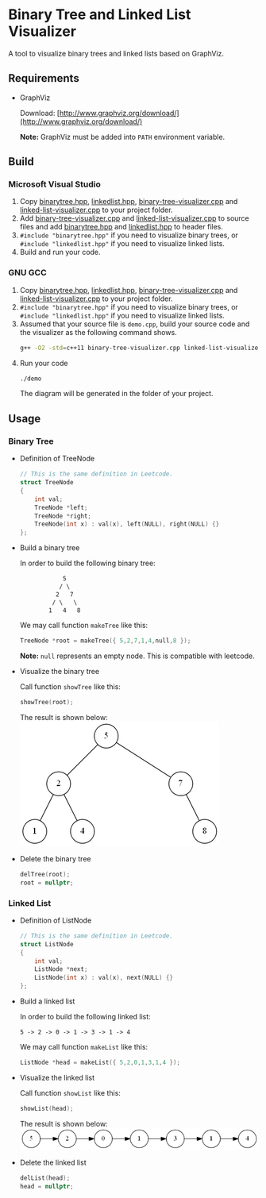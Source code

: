 # Binary Tree and Linked List Visualizer

A tool to visualize binary trees and linked lists based on GraphViz.

## Requirements

- GraphViz

    Download: [http://www.graphviz.org/download/](http://www.graphviz.org/download/)

    **Note:** GraphViz must be added into `PATH` environment variable.

## Build

### Microsoft Visual Studio

1. Copy [binarytree.hpp](binarytree.hpp), [linkedlist.hpp](linkedlist.hpp), [binary-tree-visualizer.cpp](binary-tree-visualizer.cpp) and [linked-list-visualizer.cpp](linked-list-visualizer.cpp) to your project folder.
2. Add [binary-tree-visualizer.cpp](binary-tree-visualizer.cpp) and [linked-list-visualizer.cpp](linked-list-visualizer.cpp) to source files and add [binarytree.hpp](binarytree.hpp) and [linkedlist.hpp](linkedlist.hpp) to header files.
3. `#include "binarytree.hpp"` if you need to visualize binary trees, or `#include "linkedlist.hpp"` if you need to visualize linked lists.
4. Build and run your code.

### GNU GCC

1. Copy [binarytree.hpp](binarytree.hpp), [linkedlist.hpp](linkedlist.hpp), [binary-tree-visualizer.cpp](binary-tree-visualizer.cpp) and [linked-list-visualizer.cpp](linked-list-visualizer.cpp) to your project folder.
2. `#include "binarytree.hpp"` if you need to visualize binary trees, or `#include "linkedlist.hpp"` if you need to visualize linked lists.
3. Assumed that your source file is `demo.cpp`, build your source code and the visualizer as the following command shows.
    ```bash
    g++ -O2 -std=c++11 binary-tree-visualizer.cpp linked-list-visualizer.cpp demo.cpp -o demo
    ```
4. Run your code
    ```bash
    ./demo
    ```
    The diagram will be generated in the folder of your project.

## Usage

### Binary Tree

- Definition of TreeNode

    ```c++
    // This is the same definition in Leetcode.
    struct TreeNode
    {
        int val;
        TreeNode *left;
        TreeNode *right;
        TreeNode(int x) : val(x), left(NULL), right(NULL) {}
    };
    ```

- Build a binary tree

    In order to build the following binary tree:
    ```
                5
               / \
              2   7
             / \   \
            1   4   8
    ```
    We may call function `makeTree` like this:
    ```c++
    TreeNode *root = makeTree({ 5,2,7,1,4,null,8 });
    ```
    **Note:** `null` represents an empty node. This is compatible with leetcode.

- Visualize the binary tree

    Call function `showTree` like this:
    ```c++
    showTree(root);
    ```
    The result is shown below:  
    ![Tree](tree.png)

- Delete the binary tree

    ```c++
    delTree(root);
    root = nullptr;
    ```

### Linked List

- Definition of ListNode

    ```c++
    // This is the same definition in Leetcode.
    struct ListNode
    {
        int val;
        ListNode *next;
        ListNode(int x) : val(x), next(NULL) {}
    };
    ```

- Build a linked list

    In order to build the following linked list:
    ```
    5 -> 2 -> 0 -> 1 -> 3 -> 1 -> 4
    ```
    We may call function `makeList` like this:
    ```c++
    ListNode *head = makeList({ 5,2,0,1,3,1,4 });
    ```

- Visualize the linked list

    Call function `showList` like this:
    ```c++
    showList(head);
    ```
    The result is shown below:  
    ![Linked List](list.png)

- Delete the linked list

    ```c++
    delList(head);
    head = nullptr;
    ```
